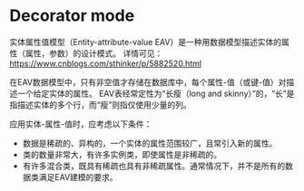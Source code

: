 # Decorator mode

实体属性值模型（Entity-attribute-value EAV）是一种用数据模型描述实体的属性（属性，参数）的设计模式。
详情可见：https://www.cnblogs.com/sthinker/p/5882520.html

在EAV数据模型中，只有非空值才存储在数据库中，每个属性-值（或键-值）对描述一个给定实体的属性。
EAV表经常定性为“长瘦（long and skinny）”的，“长”是指描述实体的多个行，而“瘦”则指仅使用少量的列。

应用实体-属性-值时，应考虑以下条件：

* 数据是稀疏的、异构的，一个实体的属性范围较广，且常引入新的属性。
* 类的数量非常大，有许多实例类，即使属性是非稀疏的。
* 有许多混合类，既具有稀疏也具有非稀疏属性。通常情况下，并不是所有的数据类满足EAV建模的要求。
